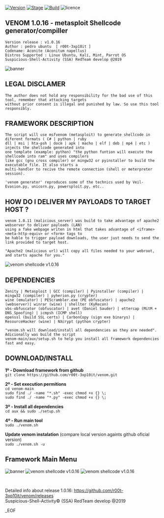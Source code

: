 [![Version](https://img.shields.io/badge/VENOM-1.0.16-brightgreen.svg?maxAge=259200)]()
[![Stage](https://img.shields.io/badge/Release-Stable-brightgreen.svg)]()
[![Build](https://img.shields.io/badge/Supported_OS-Linux-orange.svg)]()
![licence](https://img.shields.io/badge/license-GPLv3-brightgreen.svg)

## VENOM 1.0.16 - metasploit Shellcode generator/compiller
    Version release : v1.0.16
    Author : pedro ubuntu  [ r00t-3xp10it ]
    Codename: Aconite (Aconitum napellus)
    Distros Supported : Linux Ubuntu, Kali, Mint, Parrot OS
    Suspicious-Shell-Activity (SSA) RedTeam develop @2019

![banner](https://user-images.githubusercontent.com/23490060/71019038-8cd1fa80-20f1-11ea-9cb3-795020d24481.png)


## LEGAL DISCLAMER
    The author does not hold any responsibility for the bad use of this tool, remember that attacking targets
    without prior consent is illegal and punished by law. So use this tool responsibly.



## FRAMEWORK DESCRIPTION
    The script will use msfvenom (metasploit) to generate shellcode in diferent formats ( C# | python | ruby
    dll | msi | hta-psh | docm | apk | macho | elf | deb | mp4 | etc ) injects the shellcode generated into
    one template (example: python) "the python funtion will execute the shellcode into ram" and uses compilers
    like gcc (gnu cross compiler) or mingw32 or pyinstaller to build the executable file. It also starts a
    multi-handler to recive the remote connection (shell or meterpreter session).

    'venom generator' reproduces some of the technics used by Veil-Evasion.py, unicorn.py, powersploit.py, etc..


## HOW DO I DELIVER MY PAYLOADS TO TARGET HOST ?
    venom 1.0.11 (malicious_server) was build to take advantage of apache2 webserver to deliver payloads (LAN)
    using a fake webpage writen in html that takes advantage of <iframe> <meta-http-equiv> or <form> tags to
    be hable to trigger payload downloads, the user just needs to send the link provided to target host.

    "Apache2 (malicious url) will copy all files needed to your webroot, and starts apache for you."

![venom shellcode v1.0.16](http://i.cubeupload.com/nvmSq3.png)


## DEPENDENCIES
    Zenity | Metasploit | GCC (compiler) | Pyinstaller (compiler) | mingw32 (compiler) | pyherion.py (crypter)
    wine (emulator) | PEScrambler.exe (PE obfuscator) | apache2 (webserver)| winrar (wine) | shellter (KyRecon)
    vbs-obfuscator (obfuscator) | avet (Daniel Sauder) | ettercap (MitM + DNS_Spoofing) | icmpsh (ICMP shell)
    openssl (build SSL certs) | CarbonCopy (sign exe binarys) | ResourceHacker (wine) | NXcrypt (python crypter)

    "venom.sh will download/install all dependencies as they are needed". Adicionally was build the script
    venom-main/aux/setup.sh to help you install all framework dependencies fast and easy.


## DOWNLOAD/INSTALL

**1º - Download framework from github**<br />
`git clone https://github.com/r00t-3xp10it/venom.git`

**2º - Set execution permitions**<br />
`cd venom-main`<br />
`sudo find ./ -name "*.sh" -exec chmod +x {} \;`<br />
`sudo find ./ -name "*.py" -exec chmod +x {} \;`<br />

**3º - Install all dependencies**<br />
`cd aux && sudo ./setup.sh`

**4º - Run main tool**<br />
`sudo ./venom.sh`

**Update venom instalation** (compare local version againts github oficial version)<br />
`sudo ./venom.sh -u`


## Framework Main Menu
![banner](https://user-images.githubusercontent.com/23490060/71019038-8cd1fa80-20f1-11ea-9cb3-795020d24481.png)
![venom shellcode v1.0.16](http://i.cubeupload.com/cVldOV.png)
![venom shellcode v1.0.16](http://i.cubeupload.com/lluvPu.png)



<br />

Detailed info about release 1.0.16: https://github.com/r00t-3xp10it/venom/releases<br />
Suspicious-Shell-Activity© (SSA) RedTeam develop @2019

_EOF



